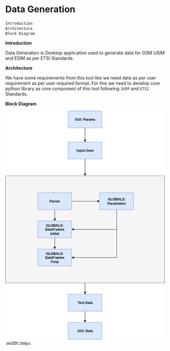 # Data Generation 

````toc
Introduction
Architecture
Block Diagram
````

**Introduction**

Data Generation is Desktop application used to generate data for GSM USIM and ESIM as per ETSI Standards.

**Architecture**

We have some requirements from this tool like we need data as per user requirement as per user required format. For this we need to develop core python library as core component of this tool following `3GPP` and `ETSI` Standards.

**Block Diagram**

![Architecture Diagram](/static/architecture.png):width:`300px`
